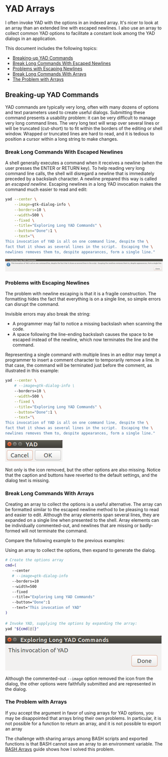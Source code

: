 # YAD Arrays

I often invoke YAD with the options in an indexed array.   It's nicer to look at an
array than an extended line with escaped newlines.  I also use an array to collect
common YAD options to facilitate a constant look among the YAD dialogs in an 
application.

This document includes the following topics:
- [Breaking-up YAD Commands](#breaking-up-yad-commands)
- [Break Long Commands With Escaped Newlines](#break-long-commands-with-escaped-newlines)
- [Problems with Escaping Newlines](#problems-with-escaping-newlines)
- [Break Long Commands With Arrays](#break-long-commands-with-arrays)
- [The Problem with Arrays](#the-problem-with-arrays)

## Breaking-up YAD Commands

YAD commands are typically very long, often with many dozens of options and text
parameters used to create useful dialogs.  Submitting these command presents a
usability problem: it can be very difficult to manage very long command lines.
The very long text will wrap over several lines or will be truncated (cut-short)
to to fit within the borders of the editing or shell window.  Wrapped or truncated
lines are hard to read, and it is tedious to position a cursor within a long string
to make changes.

### Break Long Commands With Escaped Newlines

A shell generally executes a command when it receives a newline (when the user presses
the ENTER or RETURN key).  To help reading very long command line calls, the shell will
disregard a newline that is immediately preceded by a backslash character.  A newline
prepared this way is called an *escaped newline*.  Escaping newlines in a long YAD
invocation makes the command much easier to read and edit:

~~~sh
yad --center \
    --image=gtk-dialog-info \
    --borders=10 \
    --width=500 \
    --fixed \
    --title="Exploring Long YAD Commands" \
    --button="Done":1 \
    --text="\
This invocation of YAD is all on one command line, despite the \
fact that it shows as several lines in the script.  Escaping the \
newlines removes them to, despite appearances, form a single line."
~~~
![yad dialog](ya_img1.png)

### Problems with Escaping Newlines

The problem with newline escaping is that it is a fragile construction.  The formatting
hides the fact that everything is on a single line, so simple errors can disrupt the
command.

Invisible errors may also break the string:

- A programmer may fail to notice a missing backslash when scanning the code.
- A space following the line-ending backslash causes the space to be escaped instead
  of the newline, which now terminates the line and the command.

Representing a single command with multiple lines in an editor may tempt a programmer to
insert a comment character to temporarily remove a line.  In that case, the command will
be terminated just before the comment, as illustrated in this example:

~~~sh
yad --center \
    # --image=gtk-dialog-info \
    --borders=10 \
    --width=500 \
    --fixed \
    --title="Exploring Long YAD Commands" \
    --button="Done":1 \
    --text="\
This invocation of YAD is all on one command line, despite the \
fact that it shows as several lines in the script.  Escaping the \
newlines removes them to, despite appearances, form a single line."
~~~
![interrupted yad dialog](ya_img2.png)

Not only is the icon removed, but the other options are also missing.  Notice that the caption
and buttons have reverted to the default settings, and the dialog text is missing.

### Break Long Commands With Arrays

Creating an array to collect the options is a useful alternative.  The array can be
formatted similar to the escaped newline method to be pleasing to read and easier to edit.
Although the array elements span several lines, they are expanded on a single line when
presented to the shell.  Array elements can be individually commented-out, and newlines that
are missing or badly-formed will not terminate the command.

Compare the following example to the previous examples:

Using an array to collect the options, then expand to generate the dialog.
~~~sh
# Create the options array
cmd=(
   --center
   # --image=gtk-dialog-info
   --borders=10
   --width=500
   --fixed
   --title="Exploring Long YAD Commands"
   --button="Done":1
   --text="This invocation of YAD"
)

# Invoke YAD, supplying the options by expanding the array:
yad "${cmd[@]}"
~~~
![array with comment](ya_img3.png)

Although the commented-out `--image` option removed the icon from the dialog, the other
options were faithfully submitted and are represented in the dialog.

### The Problem with Arrays

If you accept the argument in favor of using arrays for YAD options, you may be disappointed
that arrays bring their own problems.  In particular, it is not possible for a function to
return an array, and it is not possible to export an array 

The challenge with sharing arrays among BASH scripts and exported functions is that
BASH cannot save an array to an environment variable.  The [BASH Arrays](basharrays.md)
guide shows how I solved this problem.
